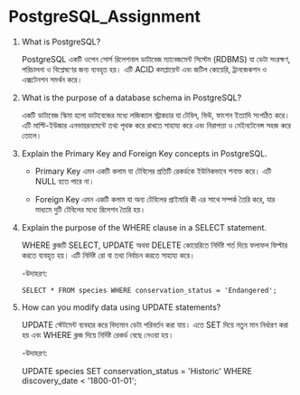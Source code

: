 # PostgreSQL_Assignment


 1. What is PostgreSQL?

    PostgreSQL একটি ওপেন সোর্স রিলেশনাল ডাটাবেজ ম্যানেজমেন্ট সিস্টেম (RDBMS) যা ডেটা সংরক্ষণ, পরিচালনা ও বিশ্লেষণের জন্য ব্যবহৃত হয়। এটি ACID কমপ্লায়েন্ট এবং জটিল কোয়েরি, ট্রানজেকশন ও এক্সটেনশন সমর্থন করে।


 2. What is the purpose of a database schema in PostgreSQL?

    একটি ডাটাবেজ স্কিমা হলো ডাটাবেজের মধ্যে লজিক্যাল স্ট্রাকচার যা টেবিল, ভিউ, ফাংশন ইত্যাদি সংগঠিত করে। এটি মাল্টি-ইউজার এনভায়রনমেন্টে তথ্য পৃথক করে রাখতে সাহায্য করে এবং নিরাপত্তা ও মেইনটেনেন্স সহজ করে তোলে।


 3. Explain the Primary Key and Foreign Key concepts in PostgreSQL.

    - Primary Key এমন একটি কলাম যা টেবিলের প্রতিটি রেকর্ডকে ইউনিকভাবে শনাক্ত করে। এটি NULL হতে পারে না।

    - Foreign Key এমন একটি কলাম যা অন্য টেবিলের প্রাইমারি কী এর সাথে সম্পর্ক তৈরি করে, যার মাধ্যমে দুটি টেবিলের মধ্যে রিলেশন তৈরি হয়।



 5. Explain the purpose of the WHERE clause in a SELECT statement.

    WHERE ক্লজটি SELECT, UPDATE অথবা DELETE কোয়েরিতে নির্দিষ্ট শর্ত দিয়ে ফলাফল ফিল্টার করতে ব্যবহৃত হয়। এটি নির্দিষ্ট রো বা তথ্য নির্বাচন করতে সাহায্য করে।
    
    -উদাহরণ:

        SELECT * FROM species WHERE conservation_status = 'Endangered';




 7. How can you modify data using UPDATE statements?

    UPDATE স্টেটমেন্ট ব্যবহার করে বিদ্যমান ডেটা পরিবর্তন করা যায়। এতে SET দিয়ে নতুন মান নির্ধারণ করা হয় এবং WHERE ক্লজ দিয়ে নির্দিষ্ট রেকর্ড বেছে নেওয়া হয়।

    -উদাহরণ:

    UPDATE species
    SET conservation_status = 'Historic'
    WHERE discovery_date < '1800-01-01';
